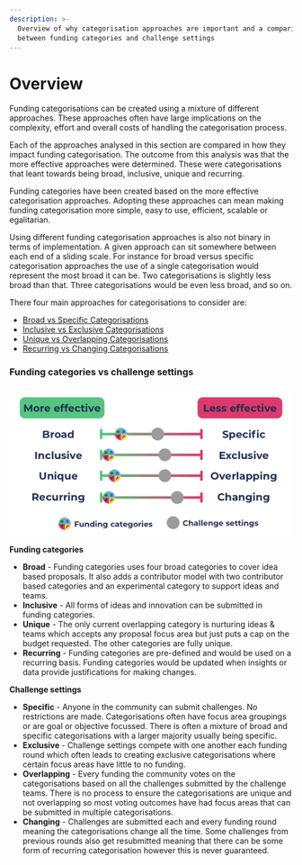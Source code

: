 ```yaml
---
description: >-
  Overview of why categorisation approaches are important and a comparison
  between funding categories and challenge settings
---
```


# Overview

Funding categorisations can be created using a mixture of different approaches. These approaches often have large implications on the complexity, effort and overall costs of handling the categorisation process.

Each of the approaches analysed in this section are compared in how they impact funding categorisation. The outcome from this analysis was that the more effective approaches were determined. These were categorisations that leant towards being broad, inclusive, unique and recurring.

Funding categories have been created based on the more effective categorisation approaches. Adopting these approaches can mean making funding categorisation more simple, easy to use, efficient, scalable or egalitarian.

Using different funding categorisation approaches is also not binary in terms of implementation. A given approach can sit somewhere between each end of a sliding scale. For instance for broad versus specific categorisation approaches the use of a single categorisation would represent the most broad it can be. Two categorisations is slightly less broad than that. Three categorisations would be even less broad, and so on.

There four main approaches for categorisations to consider are:

* [Broad vs Specific Categorisations](broad-vs-specific-categorisations.md)
* [Inclusive vs Exclusive Categorisations](inclusive-vs-exclusive-categorisations.md)
* [Unique vs Overlapping Categorisations](unique-vs-overlapping-categorisations.md)
* [Recurring vs Changing Categorisations](recurring-vs-changing-categorisations.md)



### Funding categories vs challenge settings

![](../.gitbook/assets/categorisation-approaches-comparison.png)

**Funding categories**

* **Broad** - Funding categories uses four broad categories to cover idea based proposals. It also adds a contributor model with two contributor based categories and an experimental category to support ideas and teams.
* **Inclusive** - All forms of ideas and innovation can be submitted in funding categories.
* **Unique** - The only current overlapping category is nurturing ideas & teams which accepts any proposal focus area but just puts a cap on the budget requested. The other categories are fully unique.
* **Recurring** - Funding categories are pre-defined and would be used on a recurring basis. Funding categories would be updated when insights or data provide justifications for making changes.



**Challenge settings**

* **Specific** - Anyone in the community can submit challenges. No restrictions are made. Categorisations often have focus area groupings or are goal or objective focussed. There is often a mixture of broad and specific categorisations with a larger majority usually being specific.
* **Exclusive** - Challenge settings compete with one another each funding round which often leads to creating exclusive categorisations where certain focus areas have little to no funding.
* **Overlapping** - Every funding the community votes on the categorisations based on all the challenges submitted by the challenge teams. There is no process to ensure the categorisations are unique and not overlapping so most voting outcomes have had focus areas that can be submitted in multiple categorisations.
* **Changing** - Challenges are submitted each and every funding round meaning the categorisations change all the time. Some challenges from previous rounds also get resubmitted meaning that there can be some form of recurring categorisation however this is never guaranteed.
